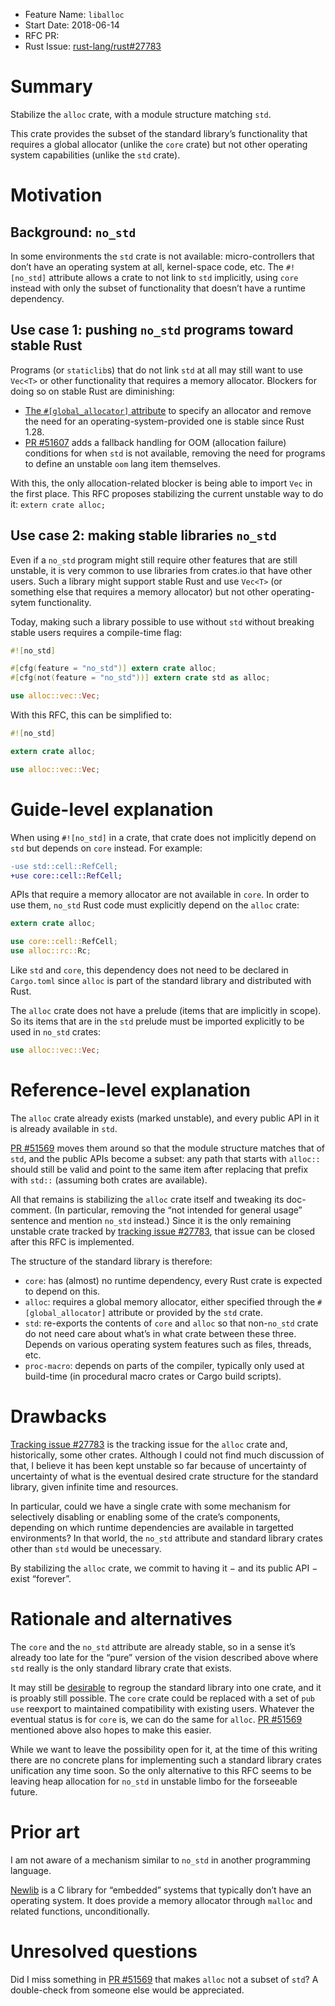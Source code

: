 - Feature Name: `liballoc`
- Start Date: 2018-06-14
- RFC PR:
- Rust Issue: [rust-lang/rust#27783](https://github.com/rust-lang/rust/issues/27783)

# Summary
[summary]: #summary

Stabilize the `alloc` crate, with a module structure matching `std`.

This crate provides the subset of the standard library’s functionality that requires
a global allocator (unlike the `core` crate) but not other operating system
capabilities (unlike the `std` crate).


# Motivation
[motivation]: #motivation

## Background: `no_std`

In some environments the `std` crate is not available:
micro-controllers that don’t have an operating system at all, kernel-space code, etc.
The `#![no_std]` attribute allows a crate to not link to `std` implicitly,
using `core` instead with only the subset of functionality that doesn’t have a runtime dependency.

## Use case 1: pushing `no_std` programs toward stable Rust

Programs (or `staticlib`s) that do not link `std` at all may still want to use `Vec<T>`
or other functionality that requires a memory allocator.
Blockers for doing so on stable Rust are diminishing:

* [The `#[global_allocator]` attribute][global_allocator] to specify an allocator
  and remove the need for an operating-system-provided one is stable since Rust 1.28.
* [PR #51607] adds a fallback handling for OOM (allocation failure) conditions
  for when `std` is not available,
  removing the need for programs to define an unstable `oom` lang item themselves.

With this, the only allocation-related blocker is being able to import `Vec` in the first place.
This RFC proposes stabilizing the current unstable way to do it: `extern crate alloc;`

[global_allocator]: https://doc.rust-lang.org/nightly/std/alloc/#the-global_allocator-attribute
[PR #51607]: https://github.com/rust-lang/rust/pull/51607

## Use case 2: making stable libraries `no_std`

Even if a `no_std` program might still require other features that are still unstable,
it is very common to use libraries from crates.io that have other users.
Such a library might support stable Rust and use `Vec<T>`
(or something else that requires a memory allocator)
but not other operating-sytem functionality.

Today, making such a library possible to use without `std` without breaking stable users
requires a compile-time flag:

```rust
#![no_std]

#[cfg(feature = "no_std")] extern crate alloc;
#[cfg(not(feature = "no_std"))] extern crate std as alloc;

use alloc::vec::Vec;
```

With this RFC, this can be simplified to:

```rust
#![no_std]

extern crate alloc;

use alloc::vec::Vec;
```

# Guide-level explanation
[guide-level-explanation]: #guide-level-explanation

When using `#![no_std]` in a crate, that crate does not implicitly depend on `std`
but depends on `core` instead. For example:

```diff
-use std::cell::RefCell;
+use core::cell::RefCell;
```

APIs that require a memory allocator are not available in `core`.
In order to use them, `no_std` Rust code must explicitly depend on the `alloc` crate:

```rust
extern crate alloc;

use core::cell::RefCell;
use alloc::rc::Rc;
```

Like `std` and `core`, this dependency does not need to be declared in `Cargo.toml`
since `alloc` is part of the standard library and distributed with Rust.

The `alloc` crate does not have a prelude (items that are implicitly in scope).
So its items that are in the `std` prelude must be imported explicitly
to be used in `no_std` crates:

```rust
use alloc::vec::Vec;
```


# Reference-level explanation
[reference-level-explanation]: #reference-level-explanation

The `alloc` crate already exists (marked unstable),
and every public API in it is already available in `std`.

[PR #51569] moves them around so that the module structure matches that of `std`,
and the public APIs become a subset:
any path that starts with `alloc::` should still be valid and point to the same item
after replacing that prefix with `std::` (assuming both crates are available).

All that remains is stabilizing the `alloc` crate itself and tweaking its doc-comment.
(In particular, removing the “not intended for general usage” sentence
and mention `no_std` instead.)
Since it is the only remaining unstable crate tracked by [tracking issue #27783],
that issue can be closed after this RFC is implemented.

The structure of the standard library is therefore:

* `core`: has (almost) no runtime dependency, every Rust crate is expected to depend on this.
* `alloc`: requires a global memory allocator,
  either specified through the `#[global_allocator]` attribute
  or provided by the `std` crate.
* `std`: re-exports the contents of `core` and `alloc`
  so that non-`no_std` crate do not need care about what’s in what crate between these three.
  Depends on various operating system features such as files, threads, etc.
* `proc-macro`: depends on parts of the compiler, typically only used at build-time
  (in procedural macro crates or Cargo build scripts).

[PR #51569]: https://github.com/rust-lang/rust/pull/51569
[tracking issue #27783]: https://github.com/rust-lang/rust/issues/27783


# Drawbacks
[drawbacks]: #drawbacks

[Tracking issue #27783] is the tracking issue for the `alloc` crate and, historically, some other crates.
Although I could not find much discussion of that, I believe it has been kept unstable so far
because of uncertainty of uncertainty of what is the eventual desired crate structure
for the standard library, given infinite time and resources.

In particular, could we have a single crate with some mechanism for selectively disabling
or enabling some of the crate’s components, depending on which runtime dependencies
are available in targetted environments?
In that world, the `no_std` attribute and standard library crates other than `std`
would be unecessary.

By stabilizing the `alloc` crate, we commit to having it − and its public API − exist “forever”.


# Rationale and alternatives
[alternatives]: #alternatives

The `core` and the `no_std` attribute are already stable,
so in a sense it’s already too late for the “pure” version of the vision described above
where `std` really is the only standard library crate that exists.

It may still be [desirable] to regroup the standard library into one crate,
and it is proably still possible.
The `core` crate could be replaced with a set of `pub use` reexport
to maintained compatibility with existing users.
Whatever the eventual status is for `core` is,
we can do the same for `alloc`.
[PR #51569] mentioned above also hopes to make this easier.

While we want to leave the possibility open for it,
at the time of this writing there are no concrete plans
for implementing such a standard library crates unification any time soon.
So the only alternative to this RFC seems to be
leaving heap allocation for `no_std` in unstable limbo for the forseeable future.

[desirable]: https://aturon.github.io/2018/02/06/portability-vision/#the-vision


# Prior art
[prior-art]: #prior-art

I am not aware of a mechanism similar to `no_std` in another programming language.

[Newlib] is a C library for “embedded” systems that typically don’t have an operating system.
It does provide a memory allocator through `malloc` and related functions, unconditionally.

[Newlib]: https://sourceware.org/newlib/


# Unresolved questions
[unresolved]: #unresolved-questions

Did I miss something in [PR #51569] that makes `alloc` not a subset of `std`?
A double-check from someone else would be appreciated.
